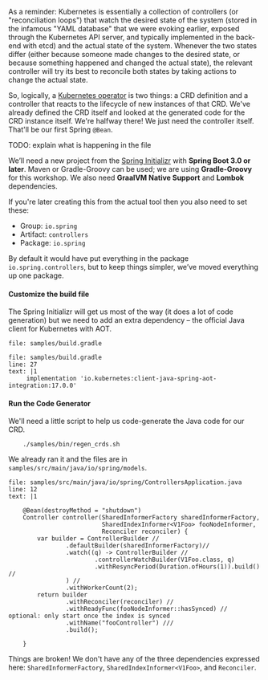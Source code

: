 As a reminder:
Kubernetes is essentially a collection of controllers (or "reconciliation loops") that watch the desired state of the system (stored in the infamous "YAML database" that we were evoking earlier, exposed through the Kubernetes API server, and typically implemented in the back-end with etcd) and the actual state of the system. Whenever the two states differ (either because someone made changes to the desired state, or because something happened and changed the actual state), the relevant controller will try its best to reconcile both states by taking actions to change the actual state.

So, logically, a [Kubernetes operator](https://kubernetes.io/docs/concepts/extend-kubernetes/operator/) is two things: a CRD definition and a controller that reacts to the lifecycle of new instances of that CRD. We've already defined the CRD itself and looked at the generated code for the CRD instance itself. We're halfway there! We just need the controller itself. That'll be our first Spring `@Bean`.

TODO: explain what is happening in the file

We’ll need a new project from the [Spring Initializr](https://start.spring.io/) with **Spring Boot 3.0 or later**. Maven or Gradle-Groovy can be used; we are using **Gradle-Groovy** for this workshop. We also need **GraalVM Native Support** and **Lombok** dependencies.

If you're later creating this from the actual tool then you also need to set these:

- Group: `io.spring`
- Artifact: `controllers`
- Package: `io.spring`

By default it would have put everything in the package `io.spring.controllers`, but to keep things simpler, we’ve moved everything up one package.

#### Customize the build file
The Spring Initializr will get us most of the way (it does a lot of code generation) but we need to add an extra dependency – the official Java client for Kubernetes with AOT.

```editor:open-file
file: samples/build.gradle
```

```editor:insert-lines-before-line
file: samples/build.gradle
line: 27
text: |1
     implementation 'io.kubernetes:client-java-spring-aot-integration:17.0.0'
```


#### Run the Code Generator

We'll need a little script to help us code-generate the Java code for our CRD.

```shell
    ./samples/bin/regen_crds.sh
```

We already ran it and the files are in `samples/src/main/java/io/spring/models`.




```editor:insert-lines-before-line
file: samples/src/main/java/io/spring/ControllersApplication.java
line: 12
text: |1

    @Bean(destroyMethod = "shutdown")
    Controller controller(SharedInformerFactory sharedInformerFactory,
                          SharedIndexInformer<V1Foo> fooNodeInformer,
                          Reconciler reconciler) {
        var builder = ControllerBuilder //
                .defaultBuilder(sharedInformerFactory)//
                .watch((q) -> ControllerBuilder //
                        .controllerWatchBuilder(V1Foo.class, q)
                        .withResyncPeriod(Duration.ofHours(1)).build() //
                ) //
                .withWorkerCount(2);
        return builder
                .withReconciler(reconciler) //
                .withReadyFunc(fooNodeInformer::hasSynced) // optional: only start once the index is synced
                .withName("fooController") ///
                .build();

    }
```

Things are broken! We don't have any of the three dependencies expressed here: `SharedInformerFactory`, `SharedIndexInformer<V1Foo>`, and `Reconciler`.